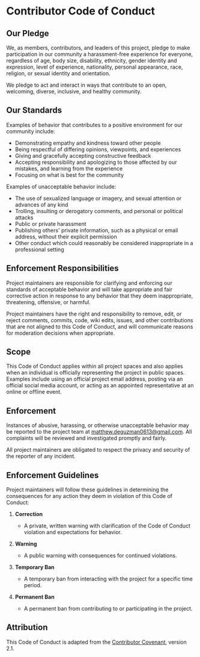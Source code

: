 # Contributor Code of Conduct

## Our Pledge

We, as members, contributors, and leaders of this project, pledge to make participation in our community a harassment-free experience for everyone, regardless of age, body size, disability, ethnicity, gender identity and expression, level of experience, nationality, personal appearance, race, religion, or sexual identity and orientation.

We pledge to act and interact in ways that contribute to an open, welcoming, diverse, inclusive, and healthy community.

## Our Standards

Examples of behavior that contributes to a positive environment for our community include:

- Demonstrating empathy and kindness toward other people
- Being respectful of differing opinions, viewpoints, and experiences
- Giving and gracefully accepting constructive feedback
- Accepting responsibility and apologizing to those affected by our mistakes, and learning from the experience
- Focusing on what is best for the community

Examples of unacceptable behavior include:

- The use of sexualized language or imagery, and sexual attention or advances of any kind
- Trolling, insulting or derogatory comments, and personal or political attacks
- Public or private harassment
- Publishing others' private information, such as a physical or email address, without their explicit permission
- Other conduct which could reasonably be considered inappropriate in a professional setting

## Enforcement Responsibilities

Project maintainers are responsible for clarifying and enforcing our standards of acceptable behavior and will take appropriate and fair corrective action in response to any behavior that they deem inappropriate, threatening, offensive, or harmful.

Project maintainers have the right and responsibility to remove, edit, or reject comments, commits, code, wiki edits, issues, and other contributions that are not aligned to this Code of Conduct, and will communicate reasons for moderation decisions when appropriate.

## Scope

This Code of Conduct applies within all project spaces and also applies when an individual is officially representing the project in public spaces. Examples include using an official project email address, posting via an official social media account, or acting as an appointed representative at an online or offline event.

## Enforcement

Instances of abusive, harassing, or otherwise unacceptable behavior may be reported to the project team at [matthew.deguzman0613@gmail.com](mailto:matthew.deguzman0613@gmail.com). All complaints will be reviewed and investigated promptly and fairly.

All project maintainers are obligated to respect the privacy and security of the reporter of any incident.

## Enforcement Guidelines

Project maintainers will follow these guidelines in determining the consequences for any action they deem in violation of this Code of Conduct:

1. **Correction**
   - A private, written warning with clarification of the Code of Conduct violation and expectations for behavior.

2. **Warning**
   - A public warning with consequences for continued violations.

3. **Temporary Ban**
   - A temporary ban from interacting with the project for a specific time period.

4. **Permanent Ban**
   - A permanent ban from contributing to or participating in the project.

## Attribution

This Code of Conduct is adapted from the [Contributor Covenant](https://www.contributor-covenant.org), version 2.1.
